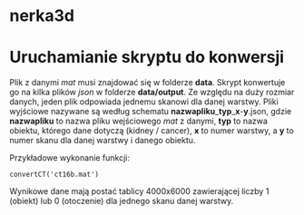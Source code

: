 # nerka3d

# Uruchamianie skryptu do konwersji
Plik z danymi *mat* musi znajdować się w folderze **data**. Skrypt konwertuje go na kilka plików *json* w folderze **data/output**. Ze względu na duży rozmiar danych, jeden plik odpowiada jednemu skanowi dla danej warstwy. Pliki wyjściowe nazywane są według schematu **nazwapliku**\_**typ**\_**x**\-**y**.json, gdzie **nazwapliku** to nazwa pliku wejściowego *mat* z danymi, **typ** to nazwa obiektu, którego dane dotyczą (kidney / cancer), **x** to numer warstwy, a **y** to numer skanu dla danej warstwy i danego obiektu.

Przykładowe wykonanie funkcji:

```convertCT('ct16b.mat')```

Wynikowe dane mają postać tablicy 4000x6000 zawierającej liczby 1 (obiekt) lub 0 (otoczenie) dla jednego skanu danej warstwy.
